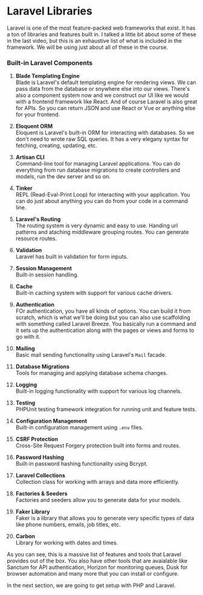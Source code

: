# Laravel Libraries

Laravel is one of the most feature-packed web frameworks that exist. It has a ton of libraries and features built in. I talked a little bit about some of these in the last video, but this is an exhaustive list of what is included in the framework. We will be using just about all of these in the course.

### Built-in Laravel Components

1. **Blade Templating Engine**  
   Blade is Laravel's default templating engine for rendering views. We can pass data from the database or snywhere else into our views. There's also a component system now and we construct our UI like we would with a frontend framework like React. And of course Laravel is also great for APIs. So you can return JSON and use React or Vue or anything else for your frontend.

2. **Eloquent ORM**  
   Eloquent is Laravel's built-in ORM for interacting with databases. So we don't need to wrote raw SQL queries. It has a very elegany syntax for fetching, creating, updating, etc.

3. **Artisan CLI**  
   Command-line tool for managing Laravel applications. You can do everything from run database migrations to create controllers and models, run the dev server and so on.

4. **Tinker**  
    REPL (Read-Eval-Print Loop) for interacting with your application. You can do just about anything you can do from your code in a command line.

5. **Laravel's Routing**  
   The routing system is very dynamic and easy to use. Handing url patterns and ataching middleware grouping routes. You can generate resource routes.

6. **Validation**  
   Laravel has built in validation for form inputs.

7. **Session Management**  
   Built-in session handling.

8. **Cache**  
   Built-in caching system with support for various cache drivers.

9. **Authentication**  
   FOr authentication, you have all kinds of options. You can build it from scratch, which is what we'll be doing but you can also use scaffolding with something called Laravel Breeze. You basically run a command and it sets up the authentication along with the pages or views and forms to go with it. 

10. **Mailing**  
    Basic mail sending functionality using Laravel's `Mail` facade.

11. **Database Migrations**  
    Tools for managing and applying database schema changes.

12. **Logging**  
    Built-in logging functionality with support for various log channels.

13. **Testing**  
    PHPUnit testing framework integration for running unit and feature tests.

14. **Configuration Management**  
    Built-in configuration management using `.env` files.

15. **CSRF Protection**  
    Cross-Site Request Forgery protection built into forms and routes.

16. **Password Hashing**  
    Built-in password hashing functionality using Bcrypt.

17. **Laravel Collections**  
    Collection class for working with arrays and data more efficiently.

18. **Factories & Seeders**  
    Factories and seeders allow you to generate data for your models.

19. **Faker Library**  
    Faker is a library that allows you to generate very specific types of data like phone numbers, emails, job titles, etc.

20. **Carbon**  
    Library for working with dates and times.

As you can see, this is a massive list of features and tools that Laravel provides out of the box. You also have other tools that are avaialable like Sanctum for API authentication, Horizon for monitoring queues, Dusk for browser automation and many more that you can install or configure.

In the next section, we are going to get setup with PHP and Laravel.
